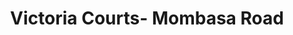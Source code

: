 ---
title: "Victoria Courts- Mombasa Road"
url: /nairobi/victoria-courts-mombasa-road/
shop: Möbel
---